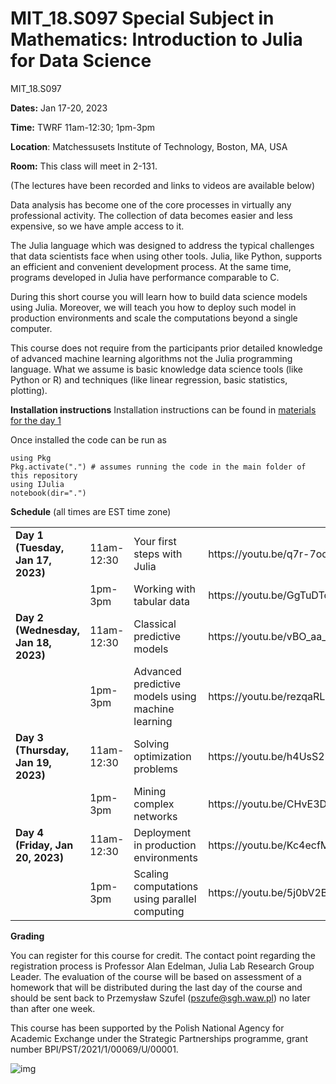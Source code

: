 # MIT_18.S097 Special Subject in Mathematics: Introduction to Julia for Data Science
MIT_18.S097

**Dates:** Jan 17-20, 2023

**Time:** TWRF 11am-12:30; 1pm-3pm

**Location**: Matchessusets Institute of Technology, Boston, MA, USA

**Room:** This class will meet in 2-131.

(The lectures have been recorded and links to videos are available below)

Data analysis has become one of the core processes in virtually any professional activity. The collection of data becomes easier and less expensive, so we have ample access to it.

The Julia language which was designed to address the typical challenges that data scientists face when using other tools. Julia, like Python, supports an efficient and convenient development process. At the same time, programs developed in Julia have performance comparable to C.

During this short course you will learn how to build data science models using Julia. Moreover, we will teach you how to deploy such model in production environments and scale the computations beyond a single computer.

This course does not require from the participants prior detailed knowledge of advanced machine learning algorithms not the Julia programming language. What we assume is basic knowledge data science tools (like Python or R) and techniques (like linear regression, basic statistics, plotting).

**Installation instructions**
Installation instructions can be found in [materials for the day 1](Day-1a_Your-first-steps-with-Julia/)

Once installed the code can be run as
```
using Pkg
Pkg.activate(".") # assumes running the code in the main folder of this repository
using IJulia
notebook(dir=".")
```


**Schedule** (all times are EST time zone)

<table>
<tr><td><b>Day 1 (Tuesday, Jan 17, 2023)</b></td><td>11am-12:30</td><td>Your first steps with Julia</td><td>https://youtu.be/q7r-7oojBtA</td></tr>
<tr><td>&nbsp;</td><td>1pm-3pm</td><td>Working with tabular data</td><td>https://youtu.be/GgTuDTcTjkg</td></tr>
<tr><td><b>Day 2 (Wednesday, Jan 18, 2023)</b></td><td>11am-12:30</td><td>Classical predictive models</td><td>https://youtu.be/vBO_aa_dtnk</td></tr>
<tr><td>&nbsp;</td><td>1pm-3pm</td><td>Advanced predictive models using machine learning</td><td>https://youtu.be/rezqaRLdhIw</td></tr>
<tr><td><b>Day 3 (Thursday, Jan 19, 2023)</b></td><td>11am-12:30</td><td>Solving optimization problems </td><td>https://youtu.be/h4UsS2BtDrU</td></tr>
<tr><td>&nbsp;</td><td>1pm-3pm</td><td>Mining complex networks</td><td>https://youtu.be/CHvE3DZ1SLM</td></tr>
<tr><td><b>Day 4 (Friday, Jan 20, 2023)</b></td><td>11am-12:30</td><td>Deployment in production environments</td><td>https://youtu.be/Kc4ecfM6t88</td></tr>
<tr><td>&nbsp;</td><td>1pm-3pm</td><td>Scaling computations using parallel computing</td><td>https://youtu.be/5j0bV2B4Pp8</td></tr>
</table>


**Grading**

You can register for this course for credit. The contact point regarding the registration process is Professor Alan
Edelman, Julia Lab Research Group Leader. The evaluation of the course will be based on assessment of a homework that will be distributed during the last
day of the course and should be sent back to Przemysław Szufel (pszufe@sgh.waw.pl) no later than after one
week.

This course has been supported by the Polish  National Agency for Academic Exchange under  the Strategic Partnerships programme, grant  number BPI/PST/2021/1/00069/U/00001. 



![img](nawalogo.png)
